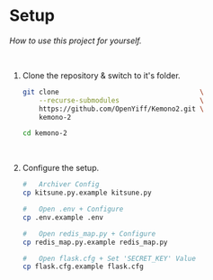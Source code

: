 
# Setup

*How to use this project for yourself.*

<br>

1.  Clone the repository & switch to it's folder.
    
    ```sh
    git clone                                   \
        --recurse-submodules                    \
        https://github.com/OpenYiff/Kemono2.git \
        kemono-2
    
    cd kemono-2
    ```
    
    <br>

2.  Configure the setup.

    ```sh
    #   Archiver Config
    cp kitsune.py.example kitsune.py 
    
    #   Open .env + Configure
    cp .env.example .env 
    
    #   Open redis_map.py + Configure
    cp redis_map.py.example redis_map.py 
    
    #   Open flask.cfg + Set 'SECRET_KEY' Value
    cp flask.cfg.example flask.cfg
    ```
    
<br>